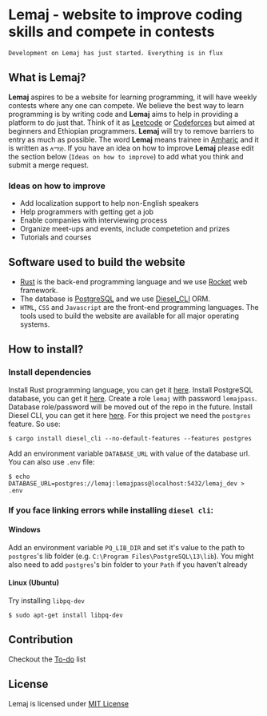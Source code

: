 # Lemaj - website to improve coding skills and compete in contests

```
Development on Lemaj has just started. Everything is in flux
```
## What is Lemaj?

__Lemaj__ aspires to be a website for learning programming, it will have weekly contests where any one can compete. We believe the best way to learn programming is by writing code and __Lemaj__ aims to help in providing a platform to do just that. Think of it as [Leetcode](https://leetcode.com) or [Codeforces](https://codeforces.com) but aimed at beginners and Ethiopian programmers. __Lemaj__ will try to remove barriers to entry as much as possible. The word __Lemaj__ means trainee in [Amharic](https://en.wikipedia.org/wiki/Amharic) and it is written as `ለማጅ`. If you have an idea on how to improve __Lemaj__ please edit the section below (`Ideas on how to improve`) to add what you think and submit a merge request.

### Ideas on how to improve

- Add localization support to help non-English speakers
- Help programmers with getting get a job
- Enable companies with interviewing process
- Organize meet-ups and events, include competetion and prizes
- Tutorials and courses

## Software used to build the website

- [Rust](https://www.rust-lang.org "Rust programming language") is the back-end programming language and we use [Rocket](https://rocket.rs) web framework.
- The database is [PostgreSQL](https://www.postgresql.org "PostgreSQL Database") and we use [Diesel_CLI](https://github.com/diesel-rs/diesel/tree/master/diesel_cli) ORM.
- `HTML`, `CSS` and `Javascript` are the front-end programming languages.
The tools used to build the website are available for all major operating systems. 

## How to install?

### Install dependencies

Install Rust programming language, you can get it [here](https://www.rust-lang.org/tools/install).
Install PostgreSQL database, you can get it [here](https://www.postgresql.org/download). Create a role `lemaj` with password `lemajpass`. Database role/password will be moved out of the repo in the future.
Install Diesel CLI, you can get it here [here](https://crates.io/crates/diesel_cli). For this project we need the `postgres` feature. So use:
```shell
$ cargo install diesel_cli --no-default-features --features postgres
```
Add an environment variable `DATABASE_URL` with value of the database url. You can also use `.env` file:
```shell
$ echo DATABASE_URL=postgres://lemaj:lemajpass@localhost:5432/lemaj_dev > .env
```

### If you face linking errors while installing `diesel cli`:
#### Windows
Add an environment variable `PQ_LIB_DIR` and set it's value to the path to `postgres`'s lib folder (e.g. `C:\Program Files\PostgreSQL\13\lib`). You might also need to add `postgres`'s bin folder to your `Path` if you haven't already

#### Linux (Ubuntu)
Try installing `libpq-dev`

```shell
$ sudo apt-get install libpq-dev
```

## Contribution

Checkout the [To-do](TODO.md "The To-do list") list

## License

Lemaj is licensed under [MIT License](https://opensource.org/licenses/MIT "MIT License")